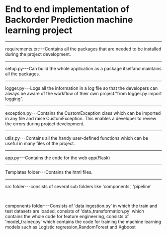 <h1>End to end implementation of Backorder Prediction machine learning project</h1><hr>
<p>requirements.txt---Contains all the packages that are needed to be installed during the project development.</p><hr>
<p>setup.py---Can build the whole application as a package itselfand maintains all the packages.</p><hr>
<p>logger.py---Logs all the information in a log file so that the developers can always be aware of the workflow of their own project."from logger.py import logging".</p><hr>
<p>exception.py---Contains the CustomException class which can be imported in any file and raise CustomException. This enables a developer to review the errors during project development.</p><hr>
<p>utils.py---Contains all the handy user-defined functions which can be useful in many files of the project.</p><hr>
<p>app.py---Contains the code for the web app(Flask)</p><hr>
<p>Templates folder---Contains the html files.</p><hr>
<p><p>src folder---consists of several sub folders like 'components', 'pipeline'</p><br>
  <p>components folder---Consists of 'data ingestion.py' in which the train and test datasets are loaded, consists of 'data_transformation.py' which contains the whole code for feature engineering, consists of 'model_trainer.py' which contains the code for training the machine learning models such as Logistic regression,RandomForest and Xgboost</p>
</p>
